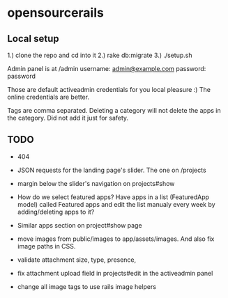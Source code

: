 opensourcerails
================

Local setup
------------

1.) clone the repo and cd into it
2.) rake db:migrate
3.) ./setup.sh

Admin panel is at /admin
username: admin@example.com
password: password

Those are default activeadmin credentials for you local pleasure :) The online credentials are better.

Tags are comma separated. Deleting a category will not delete the apps in the category. Did not add it just for safety.

TODO
-----

* 404

* JSON requests for the landing page's slider. The one on /projects

* margin below the slider's navigation on projects#show

* How do we select featured apps?
Have apps in a list (FeaturedApp model) called Featured apps and edit the list manualy every week by adding/deleting apps to it?

* Similar apps section on project#show page

* move images from public/images to app/assets/images. And also fix image paths in CSS.
* validate attachment size, type, presence,
* fix attachment upload field in projects#edit in the activeadmin panel
* change all image tags to use rails image helpers
